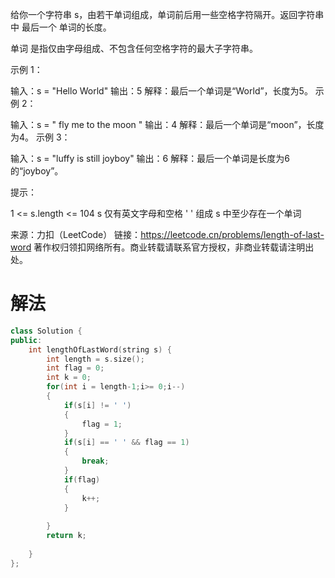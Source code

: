 给你一个字符串 s，由若干单词组成，单词前后用一些空格字符隔开。返回字符串中 最后一个 单词的长度。

单词 是指仅由字母组成、不包含任何空格字符的最大子字符串。

 

示例 1：

输入：s = "Hello World"
输出：5
解释：最后一个单词是“World”，长度为5。
示例 2：

输入：s = "   fly me   to   the moon  "
输出：4
解释：最后一个单词是“moon”，长度为4。
示例 3：

输入：s = "luffy is still joyboy"
输出：6
解释：最后一个单词是长度为6的“joyboy”。


提示：

1 <= s.length <= 104
s 仅有英文字母和空格 ' ' 组成
s 中至少存在一个单词

来源：力扣（LeetCode）
链接：https://leetcode.cn/problems/length-of-last-word
著作权归领扣网络所有。商业转载请联系官方授权，非商业转载请注明出处。

# 解法

```c++
class Solution {
public:
    int lengthOfLastWord(string s) {
        int length = s.size();
        int flag = 0;
        int k = 0;
        for(int i = length-1;i>= 0;i--)
        {
            if(s[i] != ' ')
            {
                flag = 1;
            }
            if(s[i] == ' ' && flag == 1)
            {
                break;
            }
            if(flag)
            {
                k++;
            }
            
        }
        return k;
       
    }
};
```

